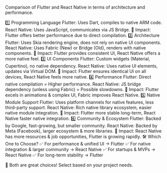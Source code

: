 Comparison of Flutter and React Native in terms of architecture and performance.

1️⃣ Programming Language
Flutter: Uses Dart, compiles to native ARM code.
React Native: Uses JavaScript, communicates via JS Bridge.
🔹 Impact: Flutter offers better performance due to direct compilation.
2️⃣ Architecture
Flutter: Uses Skia rendering engine, does not rely on native UI components.
React Native: Uses Fabric (New) or Bridge (Old), renders with native components.
🔹 Impact: Flutter provides consistent UI, React Native offers a more native feel.
3️⃣ UI Components
Flutter: Custom widgets (Material, Cupertino), no native dependency.
React Native: Uses native UI elements, updates via Virtual DOM.
🔹 Impact: Flutter ensures identical UI on all devices, React Native feels more native.
4️⃣ Performance
Flutter: Direct native compilation = Higher performance.
React Native: JS bridge dependency (unless using Fabric) = Possible slowdowns.
🔹 Impact: Flutter excels in animations & complex UI, Fabric improves React Native.
5️⃣ Native Module Support
Flutter: Uses platform channels for native features, less third-party support.
React Native: Rich native library ecosystem, easier native module integration.
🔹 Impact: Flutter more stable long-term, React Native faster native integration.
6️⃣ Community & Ecosystem
Flutter: Backed by Google, fast-growing, but smaller community.
React Native: Backed by Meta (Facebook), larger ecosystem & more libraries.
🔹 Impact: React Native has more resources & job opportunities, Flutter is growing rapidly.
🛠️ Which One to Choose?
✅ For performance & unified UI → Flutter
✅ For native integration & larger community → React Native
✅ For startups & MVPs → React Native
✅ For long-term stability → Flutter

🚀 Both are great choices! Select based on your project needs.

